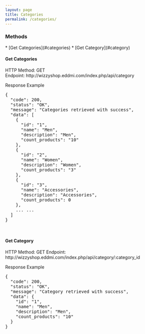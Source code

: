 ```yaml
---
layout: page
title: Categories
permalink: /categories/
---
```


<h3>Methods</h3>
* [Get Categories](#categories)
* [Get Category](#category)

<br/>

<h4 id="categories">Get Categories</h4>
HTTP Method: GET
<br/>
Endpoint: http://wizzyshop.eddmi.com/index.php/api/category

Response Example
<pre>
{
  "code": 200,
  "status": "OK",
  "message": "Categories retrieved with success",
  "data": [
    {
      "id": "1",
      "name": "Men",
      "description": "Men",
      "count_products": "10"
    },
    {
      "id": "2",
      "name": "Women",
      "description": "Women",
      "count_products": "3"
    },
    {
      "id": "3",
      "name": "Accessories",
      "description": "Accessories",
      "count_products": 0
    },
    ... ...
  ]
}
</pre>
<br/>

<h4 id="category">Get Category</h4>
HTTP Method: GET
Endpoint: http://wizzyshop.eddmi.com/index.php/api/category/:category_id

Response Example
<pre>
{
  "code": 200,
  "status": "OK",
  "message": "Category retrieved with success",
  "data": {
    "id": "1",
    "name": "Men",
    "description": "Men",
    "count_products": "10"
  }
}
</pre>
